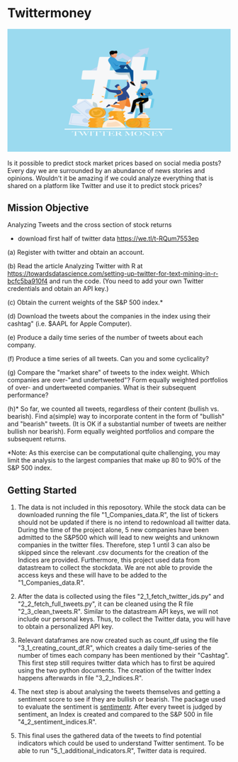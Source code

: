 # Twittermoney
 ![alt text](Media/Long_lettuce.png)
 
Is it possible to predict stock market prices based on social media posts? Every day we are surrounded by an abundance of news stories and opinions. Wouldn't it be amazing if we could analyze everything that is shared on a platform like Twitter and use it to predict stock prices?

## Mission Objective
Analyzing Tweets and the cross section of stock returns

- download first half of twitter data https://we.tl/t-RQum7553ep

(a) Register with twitter and obtain an account.

(b) Read the article Analyzing Twitter with R at https://towardsdatascience.com/setting-up-twitter-for-text-mining-in-r-bcfc5ba910f4 and run the code. (You need to add your own Twitter credentials and obtain an API key.) 

(c) Obtain the current weights of the S&P 500 index.*

(d) Download the tweets about the companies in the index using their cashtag" (i.e. $AAPL for Apple Computer).

(e) Produce a daily time series of the number of tweets about each company.

(f) Produce a time series of all tweets. Can you and some cyclicality?

(g) Compare the "market share" of tweets to the index weight. Which companies are over-"and undertweeted"? Form equally weighted portfolios of over- and undertweeted companies. What is their subsequent performance?

(h)* So far, we counted all tweets, regardless of their content (bullish vs. bearish). Find a(simple) way to incorporate content in the form of "bullish" and "bearish" tweets. (It is OK if a substantial number of tweets are neither bullish nor bearish). Form equally weighted portfolios and compare the subsequent returns.

*Note: As this exercise can be computational quite challenging, you may limit the analysis to the largest companies that make up 80 to 90% of the S&P 500 index.

## Getting Started
1. The data is not included in this reposotory. While the stock data can be downloaded running the file "1_Companies_data.R", the list of tickers should not be updated if there is no intend to redownload all twitter data. During the time of the project alone, 5 new companies have been admitted to the S&P500 which will lead to new weights and unknown companies in the twitter files. Therefore, step 1 until 3 can also be skipped since the relevant .csv documents for the creation of the Indices are provided. Furthermore, this project used data from datastream to collect the stockdata. We are not able to provide the access keys and these will have to be added to the "1_Companies_data.R". 

2. After the data is collected using the files "2_1_fetch_twitter_ids.py" and "2_2_fetch_full_tweets.py", it can be cleaned using the R file "2_3_clean_tweets.R". Similar to the datastream API keys, we will not include our personal keys. Thus, to collect the Twitter data, you will have to obtain a personalized API key.

3. Relevant dataframes are now created such as count_df using the file "3_1_creating_count_df.R", which creates a daily time-series of the number of times each company has been mentioned by their "Cashtag". This first step still requires twitter data which has to first be aquired using the two python documents. The creation of the twitter Index happens afterwards in file "3_2_Indices.R". 

4. The next step is about analysing the tweets themselves and getting a sentiment score to see if they are bullish or bearish. The package used to evaluate the sentiment is [sentimentr](https://github.com/trinker/sentimentr). After every tweet is judged by sentiment, an Index is created and compared to the S&P 500 in file "4_2_sentiment_indices.R".

5. This final uses the gathered data of the tweets to find potential indicators which could be used to understand Twitter sentiment. To be able to run "5_1_additional_indicators.R", Twitter data is required.

